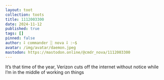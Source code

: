 ```yaml
---
layout: toot
collection: toots
title: 1112003300
date: 2024-11-12
published: true
tags: []
pinned: false
author: ⸸ commander ░ nova ⸸ :~$
avatar: /img/avatar/daemon.jpeg
mastodon: https://mastodon.online/@cmdr_nova/1112003300
---
```


It’s that time of the year,  Verizon cuts off the internet without notice while I’m in the middle of working on things
